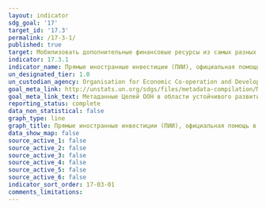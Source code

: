 ```yaml
---
layout: indicator
sdg_goal: '17'
target_id: '17.3'
permalink: /17-3-1/
published: true
target: Мобилизовать дополнительные финансовые ресурсы из самых разных источников для развивающихся стран
indicator: 17.3.1
indicator_name: Прямые иностранные инвестиции (ПИИ), официальная помощь в целях развития и сотрудничество Юг-Юг в процентном отношении к совокупному национальному бюджету
un_designated_tier: 1.0
un_custodian_agency: Organisation for Economic Co-operation and Development (OECD), United Nations Conference on Trade and Development (UNCTAD)
goal_meta_link: http://unstats.un.org/sdgs/files/metadata-compilation/Metadata-Goal-17.pdf
goal_meta_link_text: Метаданные Целей ООН в области устойчивого развития (PDF, 469 КБ)
reporting_status: complete
data_non_statistical: false
graph_type: line
graph_title: Прямые иностранные инвестиции (ПИИ), официальная помощь в целях развития и сотрудничество Юг-Юг в процентном отношении к совокупному национальному бюджету
data_show_map: false
source_active_1: false
source_active_2: false
source_active_3: false
source_active_4: false
source_active_5: false
source_active_6: false
indicator_sort_order: 17-03-01
comments_limitations: 
---
```


